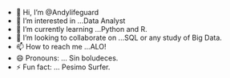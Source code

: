 - 👋 Hi, I’m @Andylifeguard
- 👀 I’m interested in ...Data Analyst
- 🌱 I’m currently learning ...Python and R.
- 💞️ I’m looking to collaborate on ...SQL or any study of Big Data.  
- 📫 How to reach me ...ALO!
- 😄 Pronouns: ... Sin boludeces.
- ⚡ Fun fact: ... Pesimo Surfer.

<!---
Andylifeguard/Andylifeguard is a ✨ special ✨ repository because its `README.md` (this file) appears on your GitHub profile.
You can click the Preview link to take a look at your changes. A fun of a Crypto...cryptolover. 
--->
